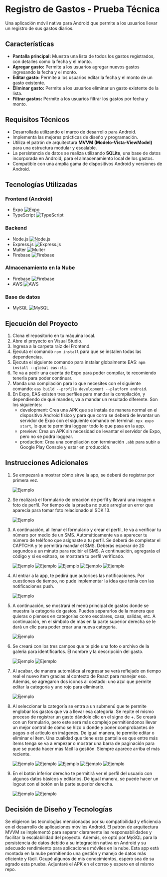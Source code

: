 # Registro de Gastos - Prueba Técnica

Una aplicación móvil nativa para Android que permite a los usuarios llevar un registro de sus gastos diarios.

## Características

- **Pantalla principal:** Muestra una lista de todos los gastos registrados, con detalles como la fecha y el monto.
- **Agregar gasto:** Permite a los usuarios agregar nuevos gastos ingresando la fecha y el monto.
- **Editar gasto:** Permite a los usuarios editar la fecha y el monto de un gasto existente.
- **Eliminar gasto:** Permite a los usuarios eliminar un gasto existente de la lista.
- **Filtrar gastos:** Permite a los usuarios filtrar los gastos por fecha y monto.

## Requisitos Técnicos

- Desarrollada utilizando el marco de desarrollo para Android.
- Implementa las mejores prácticas de diseño y programación.
- Utiliza el patrón de arquitectura **MVVM (Modelo-Vista-ViewModel)** para una estructura modular y escalable.
- La persistencia de datos se realiza utilizando **SQLite**, una base de datos incorporada en Android, para el almacenamiento local de los gastos.
- Compatible con una amplia gama de dispositivos Android y versiones de Android.

## Tecnologías Utilizadas

### Frontend (Android)
- Expo ![Expo](https://img.shields.io/badge/Expo-000000?style=for-the-badge&logo=expo&logoColor=white)
- TypeScript ![TypeScript](https://img.shields.io/badge/TypeScript-007ACC?style=for-the-badge&logo=typescript&logoColor=white)

### Backend
- Node.js ![Node.js](https://img.shields.io/badge/Node.js-43853D?style=for-the-badge&logo=node-dot-js&logoColor=white)
- Express.js ![Express.js](https://img.shields.io/badge/Express.js-000000?style=for-the-badge&logo=express&logoColor=white)
- Multer ![Multer](https://img.shields.io/badge/Multer-FF6C37?style=for-the-badge&logo=multer&logoColor=white)
- Firebase ![Firebase](https://img.shields.io/badge/Firebase-FFCA28?style=for-the-badge&logo=firebase&logoColor=black)

### Almacenamiento en la Nube
- Firebase ![Firebase](https://img.shields.io/badge/Firebase-FFCA28?style=for-the-badge&logo=firebase&logoColor=black)
- AWS ![AWS](https://img.shields.io/badge/AWS-%23FF9900.svg?&style=for-the-badge&logo=amazon-aws&logoColor=white)

### Base de datos
- MySQL ![MySQL](https://img.shields.io/badge/MySQL-4479A1?style=for-the-badge&logo=mysql&logoColor=white)

## Ejecución del Proyecto

1. Clona el repositorio en tu máquina local.
2. Abre el proyecto en Visual Studio.
3. Ingresa a la carpeta raíz del Frontend.
4. Ejecuta el comando `npm install` para que se instalen todas las dependencias.
5. Ejecuta el siguiente comando para instalar globalmente EAS: `npm install --global eas-cli`.
6. Te va a pedir una cuenta de Expo para poder compilar, te recomiendo tenerla para poder continuar.
7. Manda una compilación para lo que necesites con el siguiente comando: `eas build --profile development --platform android`.
8. En Expo, EAS existen tres perfiles para mandar la compilación, y dependiendo de qué mandes, va a mandar un resultado diferente. Son los siguientes:
   - development: Crea una APK que se instala de manera normal en el dispositivo Android físico y para que corra se deberá de levantar un servidor de Expo con el siguiente comando en terminal: `npx expo start`, lo que te permitirá loggear todo lo que pasa en la app.
   - preview: Crea un APK sin necesidad de levantar el servidor de Expo, pero no se podrá loggear.
   - production: Crea una compilación con terminación `.abb` para subir a Google Play Console y estar en producción.

## Instrucciones Adicionales

1. Se empezará a mostrar cómo sirve la app, se deberá de registrar por primera vez.

     ![Ejemplo](assets/1.jpeg)

2. Se realizará el formulario de creación de perfil y llevará una imagen o foto de perfil. Por tiempo de la prueba no pude arreglar un error que aparecía para tomar foto relacionado al SDK 13.

     ![Ejemplo](assets/2.jpeg)

3. A continuación, al llenar el formulario y crear el perfil, te va a verificar tu número por medio de un SMS. Automáticamente va a aparecer tu número de teléfono que asignaste a tu perfil. Se deberá de completar el CAPTCHA y te permitirá mandar el SMS. Deberás esperar de 20 segundos a un minuto para recibir el SMS. A continuación, agregarás el código y si es exitoso, se mostrará tu perfil verificado.

     ![Ejemplo](assets/3.jpeg)
     ![Ejemplo](assets/4.jpeg)
     ![Ejemplo](assets/5.jpeg)
     ![Ejemplo](assets/6.jpeg)
     ![Ejemplo](assets/7.jpeg)

4. Al entrar a la app, te pedirá que autorices las notificaciones. Por cuestiones de tiempo, no pude implementar la idea que tenía con las notificaciones push.

    ![Ejemplo](assets/8.jpeg)

5. A continuación, se mostrará el menú principal de gastos donde se muestra la categoría de gastos. Puedes separarlos de la manera que quieras o pienses en categorías como escolares, casa, salidas, etc. A continuación, en el símbolo de más en la parte superior derecha se le dará un clic para poder crear una nueva categoría.

    ![Ejemplo](assets/9.jpeg)

6. Se creará con los tres campos que te pide una foto o archivo de la galería para identificarlos. El nombre y la descripción del gasto.

    ![Ejemplo](assets/10.jpeg)
    ![Ejemplo](assets/11.jpeg)

7. Al acabar, de manera automática al regresar se verá reflejado en tiempo real el nuevo ítem gracias al contexto de React para manejar eso. Además, se agregaron dos iconos al costado: uno azul que permite editar la categoría y uno rojo para eliminarlo.

    ![Ejemplo](assets/12.jpeg)

8. Al seleccionar la categoría se entra a un submenú que te permite englobar los gastos que va a llevar esa categoría. Se repite el mismo proceso de registrar un gasto dándole clic en el signo de +. Se creará con un formulario, pero este será más complejo permitiéndonos llevar un mejor control de cómo se hizo o donde y poner comprobantes de pagos o el artículo en imágenes. De igual manera, te permite editar o eliminar el ítem. Una cualidad que tiene esta pantalla es que entre más ítems tenga se va a empezar o mostrar una barra de paginación para que se pueda hacer más fácil la gestión. Siempre aparece arriba el más reciente.

    ![Ejemplo](assets/13.jpeg)
    ![Ejemplo](assets/14.jpeg)
    ![Ejemplo](assets/15.jpeg)
    ![Ejemplo](assets/16.jpeg)
    ![Ejemplo](assets/17.jpeg)

9. En el botón inferior derecho te permitirá ver el perfil del usuario con algunos datos básicos y editarlos. De igual manera, se puede hacer un logout con el botón en la parte superior derecha.

    ![Ejemplo](assets/18.jpeg)
    ![Ejemplo](assets/19.jpeg)

## Decisión de Diseño y Tecnologías

Se eligieron las tecnologías mencionadas por su compatibilidad y eficiencia en el desarrollo de aplicaciones móviles Android. El patrón de arquitectura MVVM se implementó para separar claramente las responsabilidades y facilitar la escalabilidad del proyecto. Además, se optó por MySQL para la persistencia de datos debido a su integración nativa en Android y su adecuado rendimiento para aplicaciones móviles en la nube. Esta app está montada en la nube permitiendo una gestión y manejo de datos más eficiente y fácil. Ocupé algunos de mis conocimientos, espero sea de su agrado esta prueba. Adjuntaré el APK en el correo y espero en el mismo repo.
